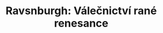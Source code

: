 ---
layout: article
title: 'Ravsnburgh: Válečnictví rané renesance'
authors: Ecthelion²
tags: materiály a doplňky
summary: V tomto článku je popsáno, jak by mohlo vypadat válčení, bitvy a válečnické řemeslo v době rané renesance a světě Ravnsburghu.
---